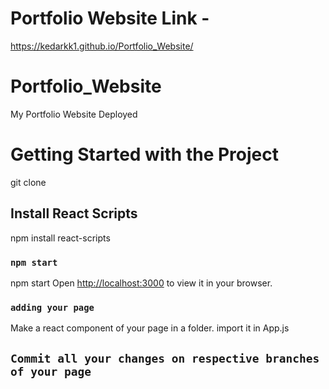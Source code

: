 # Portfolio Website Link -
https://kedarkk1.github.io/Portfolio_Website/
# Portfolio_Website
My Portfolio Website Deployed 

# Getting Started with the Project

git clone <link>

## Install React Scripts

npm install react-scripts

### `npm start`
npm start
Open [http://localhost:3000](http://localhost:3000) to view it in your browser.

### `adding your page`
Make a react component of your page in a folder.
import it in App.js

## `Commit all your changes on respective branches of your page`
